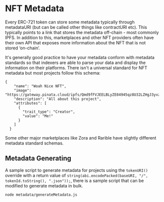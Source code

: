 # NFT Metadata

Every ERC-721 token can store some metadata typically through metadataURI (but can be called other things like contractURI etc). This typically points to a link that stores the metadata off-chain - most commonly IPFS. In addition to this, marketplaces and other NFT providers often have their own API that exposes more information about the NFT that is not stored ‘on-chain’.

It's generally good practice to have your metadata conform with metadata standards so that indexers are able to parse your data and display the information on their platforms.
There isn't a universal standard for NFT metadata but most projects follow this schema:

```
{
    "name": "Woah Nice NFT",
    "image": "https://gateway.pinata.cloud/ipfs/Qmd9fFVJEELBLyZE84945qz8U32LZHgJ3yvzPbU4L2vxvD",
    "description": "All about this project",
    "attributes": [
      {
        "trait_type": "Creator",
        "value": "Me!"
      }
    ]
  }
```

Some other major marketplaces like Zora and Rarible have slightly different metadata standard schemas.

## Metadata Generating

A sample script to generate metadata for projects using the `tokenURI()` override with a return value of `string(abi.encodePacked(baseURI, "/", tokenId.toString(), ".json"));`, there is a sample script that can be modified to generate metadata in bulk.

```bash
node metadata/generateMetadata.js
```
